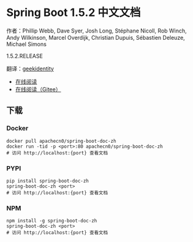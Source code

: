 # Spring Boot 1.5.2 中文文档

作者：Phillip Webb, Dave Syer, Josh Long, Stéphane Nicoll, Rob Winch, Andy Wilkinson, Marcel Overdijk, Christian Dupuis, Sébastien Deleuze, Michael Simons

1.5.2.RELEASE

翻译：[geekidentity](http://blog.geekidentity.com/)

+   [在线阅读](https://spring-boot.apachecn.org)
+   [在线阅读（Gitee）](https://apachecn.gitee.io/spring-boot-doc-zh/)


## 下载

### Docker

```
docker pull apachecn0/spring-boot-doc-zh
docker run -tid -p <port>:80 apachecn0/spring-boot-doc-zh
# 访问 http://localhost:{port} 查看文档
```

### PYPI

```
pip install spring-boot-doc-zh
spring-boot-doc-zh <port>
# 访问 http://localhost:{port} 查看文档
```

### NPM

```
npm install -g spring-boot-doc-zh
spring-boot-doc-zh <port>
# 访问 http://localhost:{port} 查看文档
```
